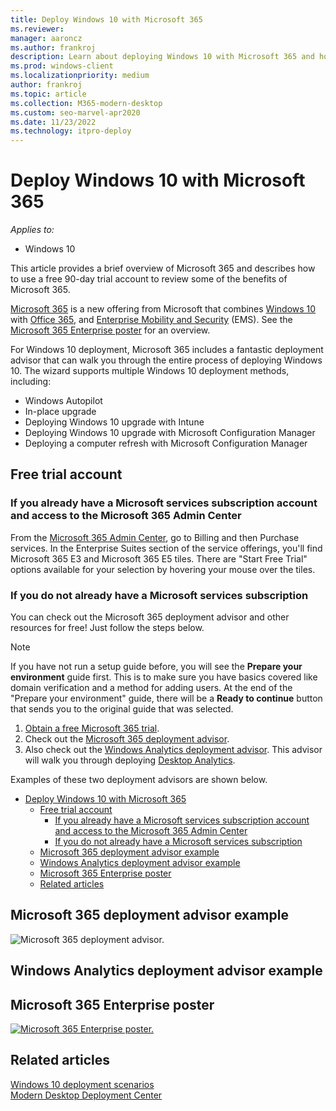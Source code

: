 ```yaml
---
title: Deploy Windows 10 with Microsoft 365
ms.reviewer: 
manager: aaroncz
ms.author: frankroj
description: Learn about deploying Windows 10 with Microsoft 365 and how to use a free 90-day trial account to review some of the benefits of Microsoft 365.
ms.prod: windows-client
ms.localizationpriority: medium
author: frankroj
ms.topic: article
ms.collection: M365-modern-desktop
ms.custom: seo-marvel-apr2020
ms.date: 11/23/2022
ms.technology: itpro-deploy
---
```


# Deploy Windows 10 with Microsoft 365

*Applies to:*

- Windows 10

This article provides a brief overview of Microsoft 365 and describes how to use a free 90-day trial account to review some of the benefits of Microsoft 365.

[Microsoft 365](https://www.microsoft.com/microsoft-365) is a new offering from Microsoft that combines [Windows 10](https://www.microsoft.com/windows/features) with [Office 365](https://www.microsoft.com/microsoft-365/office-365), and [Enterprise Mobility and Security](https://www.microsoft.com/cloud-platform/enterprise-mobility-security) (EMS). See the [Microsoft 365 Enterprise poster](#microsoft-365-enterprise-poster) for an overview.

For Windows 10 deployment, Microsoft 365 includes a fantastic deployment advisor that can walk you through the entire process of deploying Windows 10. The wizard supports multiple Windows 10 deployment methods, including:

- Windows Autopilot
- In-place upgrade
- Deploying Windows 10 upgrade with Intune
- Deploying Windows 10 upgrade with Microsoft Configuration Manager
- Deploying a computer refresh with Microsoft Configuration Manager

## Free trial account

### If you already have a Microsoft services subscription account and access to the Microsoft 365 Admin Center

From the [Microsoft 365 Admin Center](https://portal.office.com), go to Billing and then Purchase services.
In the Enterprise Suites section of the service offerings, you'll find Microsoft 365 E3 and Microsoft 365 E5 tiles.
There are "Start Free Trial" options available for your selection by hovering your mouse over the tiles.

### If you do not already have a Microsoft services subscription

You can check out the Microsoft 365 deployment advisor and other resources for free! Just follow the steps below.

> [!NOTE]
> If you have not run a setup guide before, you will see the **Prepare your environment** guide first. This is to make sure you have basics covered like domain verification and a method for adding users. At the end of the "Prepare your environment" guide, there will be a **Ready to continue** button that sends you to the original guide that was selected.

1. [Obtain a free Microsoft 365 trial](/microsoft-365/commerce/try-or-buy-microsoft-365).
2. Check out the [Microsoft 365 deployment advisor](https://aka.ms/microsoft365setupguide).
3. Also check out the [Windows Analytics deployment advisor](/mem/configmgr/desktop-analytics/overview). This advisor will walk you through deploying [Desktop Analytics](/mem/configmgr/desktop-analytics/overview).

Examples of these two deployment advisors are shown below.

- [Deploy Windows 10 with Microsoft 365](#deploy-windows-10-with-microsoft-365)
  - [Free trial account](#free-trial-account)
    - [If you already have a Microsoft services subscription account and access to the Microsoft 365 Admin Center](#if-you-already-have-a-microsoft-services-subscription-account-and-access-to-the-microsoft-365-admin-center)
    - [If you do not already have a Microsoft services subscription](#if-you-do-not-already-have-a-microsoft-services-subscription)
  - [Microsoft 365 deployment advisor example](#microsoft-365-deployment-advisor-example)
  - [Windows Analytics deployment advisor example](#windows-analytics-deployment-advisor-example)
  - [Microsoft 365 Enterprise poster](#microsoft-365-enterprise-poster)
  - [Related articles](#related-articles)

## Microsoft 365 deployment advisor example

![Microsoft 365 deployment advisor.](images/m365da.png)

## Windows Analytics deployment advisor example

## Microsoft 365 Enterprise poster

[![Microsoft 365 Enterprise poster.](images/m365e.png)](https://aka.ms/m365eposter)

## Related articles

[Windows 10 deployment scenarios](windows-10-deployment-scenarios.md)<br>
[Modern Desktop Deployment Center](/microsoft-365/enterprise/desktop-deployment-center-home)
